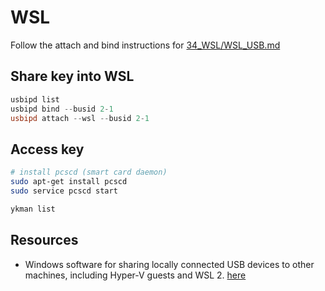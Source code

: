 # WSL

Follow the attach and bind instructions for [34_WSL/WSL_USB.md](../34_WSL/WSL_USB.md)  

## Share key into WSL

```powershell
usbipd list
usbipd bind --busid 2-1
usbipd attach --wsl --busid 2-1
```

## Access key

```sh
# install pcscd (smart card daemon)
sudo apt-get install pcscd
sudo service pcscd start

ykman list
```

## Resources

* Windows software for sharing locally connected USB devices to other machines, including Hyper-V guests and WSL 2. [here](https://github.com/dorssel/usbipd-win)  
